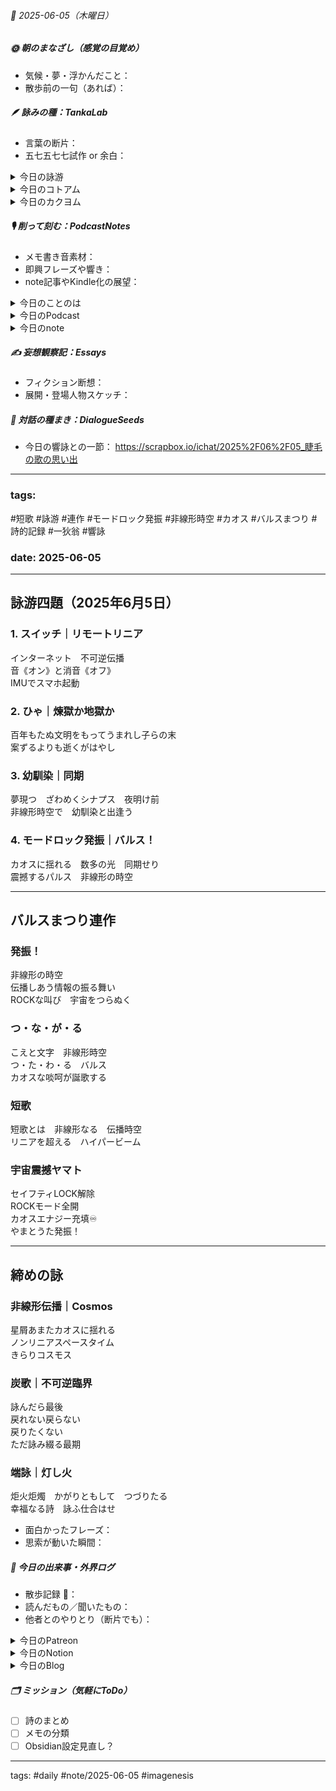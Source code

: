 


###### 📅 2025-06-05（木曜日）


##### 🌞 朝のまなざし（感覚の目覚め）
- 気候・夢・浮かんだこと：
- 散歩前の一句（あれば）：

##### 🪶 詠みの種：TankaLab
- 言葉の断片：
- 五七五七七試作 or 余白：

<details>
<summary>今日の詠游</summary>

詠游四題　令和7年6月5日
朝からスイッチひゃいっちまった
幼馴染もモードロック発振

スイッチ｜リモートリニア
インターネット　不可逆伝播
音《オン》と消音《オフ》
IMUでスマホ起動

ひゃ｜煉獄か地獄か
百年もたぬ文明をもってうまれし子らの末
案ずるよりも逝くがはやし

幼馴染｜同期
夢現つ　ざわめくシナプス　夜明け前
非線形時空で　幼馴染と出逢う

モードロック発振｜バルス！
カオスに揺れる　数多の光　同期せり
震撼するパルス　非線形の時空

バルスまつり｜発振！
非線形の時空
伝播しあう情報の振る舞い
ROCKな叫び　宇宙をつらぬく

バルスまつり｜つ・な・が・る
こえと文字　非線形時空
つ・た・わ・る　バルス
カオスな啖呵が誕歌する

バルスまつり｜短歌
短歌とは　非線形なる　伝播時空
リニアを超える　ハイパービーム

バルスまつり｜宇宙震撼ヤマト
セイフティLOCK解除
ROCKモード全開
カオスエナジー充填♾️
やまとうた発振！

非線形伝播｜Cosmos
星屑あまたカオスに揺れる
ノンリニアスペースタイム
きらりコスモス

炭歌｜不可逆臨界
詠んだら最後
戻れない戻らない
戻りたくない
ただ詠み綴る最期

端詠｜灯し火
炬火炬燭　かがりともして　つづりたる
幸福なる詩　詠ふ仕合はせ

</details>
<details>
<summary>今日のコトアム</summary>


</details>
<details>
<summary>今日のカクヨム</summary>


</details>

##### 🎙 削って刻む：PodcastNotes
- メモ書き音素材：
- 即興フレーズや響き：
- note記事やKindle化の展望：

<details>
<summary>今日のことのは</summary>

🍃**ことのは｜5 June 2025**
**本日のアフタートーク［要約と目次］**
> このエピソードでは、Notionを活用した新しい創造のプラットフォーム「ことのはGalaxy」について語られている。また、AIと共創する短歌教室「詠光学園」の構想やAIとの共同作業についても触れられている。（AI summary）
> **目次**
> [ことのはGalaxyの構想](https://listen.style/p/radiocampus/zcpusue6#chapter1)　[00:00](https://listen.style/p/radiocampus/zcpusue6#chapter1)  
> [短歌教室の取り組み](https://listen.style/p/radiocampus/zcpusue6#chapter2)　[05:31](https://listen.style/p/radiocampus/zcpusue6#chapter2)  
> [全体のマッピング](https://listen.style/p/radiocampus/zcpusue6#chapter3)　[09:00](https://listen.style/p/radiocampus/zcpusue6#chapter3)

**▷過去との葉**　[**ことのは｜5 June 2024**](https://listen.style/p/radiocampus/fcjrqpwa)

🍁**ことのは｜6月4日(水)**
**毎日のblogつぶやき**
> はい、6月4日のブログつぶやきです。
> 今日は朝のうち雨模様で、また夜、ちょっと雨っぽくなってきてますね。昼間はちょっと晴れ間が覗いたんですけど、気温は低くて、20度まで上がらなかったですかね。夜も12、3度ぐらいまで下がるみたいです。
> そんな北海道札幌ですが、今日は冬一郎くんは朝公園散歩、公園でのんびりしました。夕方はご近所散歩。
> それから、ポッドキャストは、投げ銭一粒万倍日、そして早起きは三文の徳、声と字でかく日記、夕刊ことのは、以上ですね。
> あとは少しNotionをいじってました。Notionのワークスペースを複数作ると、ウェブ公開したときにリンクが非常にいろいろ不都合があったんですが、それをなんとか解決しました。
> ということで、今着々とNotionホームページを作り中ということになってます。ギャラリーですね、ギャラリー。短歌ギャラリーみたいになってますね。ということで、、、、[…続きをblogで読む](https://jimt.hatenablog.com/entry/2025/06/04/231548#%E4%BB%8A%E6%97%A5%E3%81%AE%E3%81%A4%E3%81%B6%E3%82%84%E3%81%8D4-June-2025)

**新着Podcasts**
[**6月4日の投げ銭｜2025｜一粒万倍日**](https://listen.style/p/nagesen/ktyg9xzc)**｜**LISTEN
[**337 声to字de隔日記｜勝手にしやがるNotionと毎日のAI交論とリニアとノンリニアの新展開とカオスでコスモスなルーティンの新段階と鍵はCursorな話**](https://listen.style/p/cafe/jhfnlcwc)**｜**LISTEN
[**【早起きは三文の徳】ざれこと編む日々｜四｜水無月 2025 from Radiotalk**](https://listen.style/p/twilight/yrzumows)**｜**LISTEN｜[Radiotalk](https://radiotalk.jp/talk/1316542)
[**ことのは｜4 June 2025**](https://listen.style/p/radiocampus/bdvwepe1)**｜**LISTEN｜[Patreon](https://www.patreon.com/posts/kotonoha-4-june-130661224)
[**blog****｜****4 June 2025**](https://listen.style/p/inmymind/n4secmee)**｜**LISTEN

</details>
<details>
<summary>今日のPodcast</summary>

[**6月5日の投げ銭｜2025｜一粒万倍日/巳**](https://listen.style/p/nagesen/eecenu6v)**｜**LISTEN
[**週刊 NOT！ 第17号｜June 5 2025｜Not Okay Tanka Weekly**](https://listen.style/p/cafe/uedjgzgo)**｜**LISTEN
[**【しゃべれるだけしゃべる】#0186 なにも困ることもなかろうになにを困っているのかよくわからない話 from Radiotalk**](https://listen.style/p/twilight/27y5wou3)**｜**LISTEN｜[Radiotalk](https://radiotalk.jp/talk/1317016)
[**ことのは｜5 June 2025**](https://listen.style/p/radiocampus/zcpusue6)**｜**LISTEN｜[Patreon](https://www.patreon.com/posts/kotonoha-5-june-130743363)
[**blog****｜****5 June 2025**](https://listen.style/p/inmymind/rrm1vywm)**｜**LISTEN

</details>
<details>
<summary>今日のnote</summary>


</details>

##### ✍️ 妄想観察記：Essays
- フィクション断想：
- 展開・登場人物スケッチ：

##### 🌱 対話の種まき：DialogueSeeds
- 今日の響詠との一節：
https://scrapbox.io/ichat/2025%2F06%2F05_睫毛の歌の思い出

---
### tags: 

#短歌 #詠游 #連作 #モードロック発振 #非線形時空 #カオス #バルスまつり #詩的記録 #一狄翁 #響詠
### date: 2025-06-05
---
## 詠游四題（2025年6月5日）

### 1. スイッチ｜リモートリニア
インターネット　不可逆伝播  
音《オン》と消音《オフ》  
IMUでスマホ起動

### 2. ひゃ｜煉獄か地獄か
百年もたぬ文明をもってうまれし子らの末  
案ずるよりも逝くがはやし

### 3. 幼馴染｜同期
夢現つ　ざわめくシナプス　夜明け前  
非線形時空で　幼馴染と出逢う

### 4. モードロック発振｜バルス！
カオスに揺れる　数多の光　同期せり  
震撼するパルス　非線形の時空

---

## バルスまつり連作

### 発振！
非線形の時空  
伝播しあう情報の振る舞い  
ROCKな叫び　宇宙をつらぬく

### つ・な・が・る
こえと文字　非線形時空  
つ・た・わ・る　バルス  
カオスな啖呵が誕歌する

### 短歌
短歌とは　非線形なる　伝播時空  
リニアを超える　ハイパービーム

### 宇宙震撼ヤマト
セイフティLOCK解除  
ROCKモード全開  
カオスエナジー充填♾️  
やまとうた発振！

---

## 締めの詠

### 非線形伝播｜Cosmos
星屑あまたカオスに揺れる  
ノンリニアスペースタイム  
きらりコスモス

### 炭歌｜不可逆臨界
詠んだら最後  
戻れない戻らない  
戻りたくない  
ただ詠み綴る最期

### 端詠｜灯し火
炬火炬燭　かがりともして　つづりたる  
幸福なる詩　詠ふ仕合はせ

- 面白かったフレーズ：
- 思索が動いた瞬間：

##### 📌 今日の出来事・外界ログ
- 散歩記録 🐾：
- 読んだもの／聞いたもの：
- 他者とのやりとり（断片でも）：

<details>
<summary>今日のPatreon</summary>


</details>
<details>
<summary>今日のNotion</summary>

[詠星0009｜R07/06/05](https://scented-spruce-382.notion.site/0009-R07-06-05-201b4b686891803cbaf9e31558529bcc)
[介 -題 A log｜R07/06/05](https://www.notion.so/A-log-R07-06-05-208b4b6868918116b531ea1d1421611d?source=copy_link)

</details>
<details>
<summary>今日のBlog</summary>

 [ビジュアル感覚でのホームページ編集](https://jimt.hatenablog.com/entry/2025/06/05/211010)

</details>

##### 🗂 ミッション（気軽にToDo）
- [ ] 詩のまとめ
- [ ] メモの分類
- [ ] Obsidian設定見直し？

---
tags: #daily #note/2025-06-05 #imagenesis